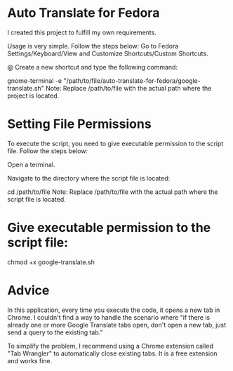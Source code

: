 # Auto Translate for Fedora

I created this project to fulfill my own requirements.

Usage is very simple. Follow the steps below:
Go to Fedora Settings/Keyboard/View and Customize Shortcuts/Custom Shortcuts.

@ Create a new shortcut and type the following command:

gnome-terminal -e "/path/to/file/auto-translate-for-fedora/google-translate.sh"
Note: Replace /path/to/file with the actual path where the project is located.

# Setting File Permissions
To execute the script, you need to give executable permission to the script file. Follow the steps below:

Open a terminal.

Navigate to the directory where the script file is located:

cd /path/to/file
Note: Replace /path/to/file with the actual path where the script file is located.

# Give executable permission to the script file:

chmod +x google-translate.sh

# Advice
In this application, every time you execute the code, it opens a new tab in Chrome. I couldn't find a way to handle the scenario where "if there is already one or more Google Translate tabs open, don't open a new tab, just send a query to the existing tab."

To simplify the problem, I recommend using a Chrome extension called "Tab Wrangler" to automatically close existing tabs. It is a free extension and works fine.








